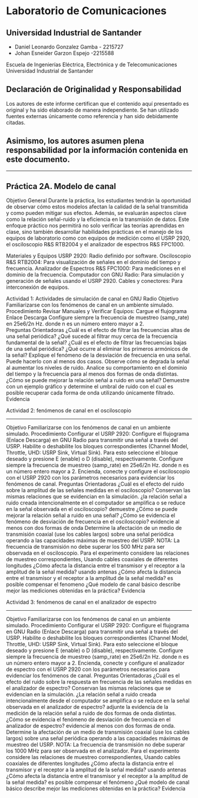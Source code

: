 # Laboratorio de Comunicaciones

## Universidad Industrial de Santander

- Daniel Leonardo Gonzalez Gamba - 2215727
- Johan Esneider Garzon Espejo -2215588

Escuela de Ingenierías Eléctrica, Electrónica y de Telecomunicaciones  
Universidad Industrial de Santander

## Declaración de Originalidad y Responsabilidad
Los autores de este informe certifican que el contenido aquí presentado es original y ha sido elaborado de manera independiente. Se han utilizado fuentes externas únicamente como referencia y han sido debidamente citadas.

Asimismo, los autores asumen plena responsabilidad por la información contenida en este documento. 
---


---

## Práctica 2A. Modelo de canal
Objetivo General
Durante la práctica, los estudiantes tendrán la oportunidad de observar cómo estos modelos afectan la calidad de la señal transmitida y como pueden mitigar sus efectos. Además, se evaluarán aspectos clave como la relación señal-ruido y la eficiencia en la transmisión de datos.
Este enfoque práctico nos permitirá no solo verificar las teorías aprendidas en clase, sino también desarrollar habilidades prácticas en el manejo de los equipos de laboratorio como con equipos de medición como el USRP 2920, el osciloscopio R&S RTB2004 y el analizador de espectros R&S FPC1000.

Materiales y Equipos
USRP  2920:  Radio definido por software.
Osciloscopio 	R&S RTB2004:  Para visualización de señales en el dominio del tiempo y  frecuencia.
Analizador 	de Espectros R&S FPC1000: Para mediciones en el dominio de la frecuencia.
Computador 	con GNU Radio: Para simulación y generación de señales usando el USRP 2920.
Cables y conectores: Para interconexión de equipos.


Actividad 1: Actividades de simulación de canal en GNU Radio
Objetivo
Familiarizarse con los fenómenos de canal en un ambiente simulado.
Procedimiento
Revisar Manuales y Verificar Equipos:
Cargue el flujograma Enlace Descarga
Configure siempre la frecuencia de muestreo (samp_rate) en 25e6/2n  Hz. donde n es un número entero mayor a 2. 	
Preguntas Orientadoras
¿Cuál es el efecto de filtrar las frecuencias altas de una señal periódica?
¿Qué sucede al filtrar muy cerca de la frecuencia fundamental de la señal?
¿Cuál es el efecto de filtrar las frecuencias bajas de una señal periódica?
¿Qué ocurre al eliminar los primeros armónicos de la señal?
Explique el fenómeno de la desviación de frecuencia en una señal. Puede hacerlo con al menos dos casos.
Observe cómo se degrada la señal al aumentar los niveles de ruido. Analice su comportamiento en el dominio del tiempo y la frecuencia para al menos dos formas de onda distintas.
¿Cómo se puede mejorar la relación señal a ruido en una señal? Demuestre con un ejemplo gráfico y determine el umbral de ruido con el cual es posible recuperar cada forma de onda utilizando únicamente filtrado.	
Evidencia
	
Actividad 2: fenómenos de canal en el osciloscopio
_________________________________________________________
Objetivo
Familiarizarse con los fenómenos de canal en un ambiente simulado.
Procedimiento
Configurar el USRP 2920:
Configure el flujograma (Enlace Descarga) en GNU Radio para transmitir una señal a través del USRP. Habilite o deshabilite los bloques correspondientes (Channel Model, Throttle, UHD: USRP Sink, Virtual Sink). Para esto seleccione el bloque deseado y presione E (enable) o D (disable), respectivamente.
Configure siempre la frecuencia de muestreo (samp_rate) en 25e6/2n  Hz. donde n es un número entero mayor a 2. 
Encienda, conecte y configure el osciloscopio con el USRP 2920 con los parámetros necesarios para evidenciar los fenómenos de canal.
Preguntas Orientadoras
¿Cuál es el efecto del ruido sobre la amplitud de las señales medidas en el osciloscopio? Conservan las mismas relaciones que se evidencian en la simulación. 
¿la relación señal a ruido creada intencionalmente en el computador se amplifica o se reduce en la señal observada en el osciloscopio?
demuestre ¿Cómo se puede mejorar la relación señal a ruido en una señal?
¿Cómo se evidencia el fenómeno de desviación de frecuencia en el osciloscopio? evidencie al menos con dos formas de onda
Determine la afectación de un medio de transmisión coaxial (use los cables largos) sobre una señal periódica operando a las capacidades máximas de muestreo del USRP. 
NOTA: La frecuencia de transmisión no debe superar los 500 MHz para ser observada en el osciloscopio. Para el experimento considere las relaciones de muestreo correspondientes,
Usando cables coaxiales de diferentes longitudes ¿Cómo afecta la distancia entre el transmisor y el receptor a la amplitud de la señal medida? 
usando antenas ¿Cómo afecta la distancia entre el transmisor y el receptor a la amplitud de la señal medida? es posible compensar el fenomeno
¿Qué modelo de canal básico describe mejor las mediciones obtenidas en la práctica?
Evidencia





Actividad 3: fenómenos de canal en el analizador de espectro
_________________________________________________________
Objetivo
Familiarizarse con los fenómenos de canal en un ambiente simulado.
Procedimiento
Configurar el USRP 2920:
Configure el flujograma en GNU Radio (Enlace Descarga) para transmitir una señal a través del USRP. Habilite o deshabilite los bloques correspondientes (Channel Model, Throttle, UHD: USRP Sink, Virtual Sink). Para esto seleccione el bloque deseado y presione E (enable) o D (disable), respectivamente.
Configure siempre la frecuencia de muestreo (samp_rate) en 25e6/2n  Hz. donde n es un número entero mayor a 2. 
Encienda, conecte y configure el analizador de espectro con el USRP 2920 con los parámetros necesarios para evidenciar los fenómenos de canal.
Preguntas Orientadoras
¿Cuál es el efecto del ruido sobre la respuesta en frecuencia de las señales medidas en el analizador de espectro? Conservan las mismas relaciones que se evidencian en la simulación. 
¿La relación señal a ruido creada intencionalmente desde el computador se amplifica o se reduce en la señal observada en el analizador de espectro?
adjunte la evidencia de la medición de la relación señal a ruido de dos formas de onda distintas. 
¿Cómo se evidencia el fenómeno de desviación de frecuencia en el analizador de espectro? evidencie al menos con dos formas de onda. 
Determine la afectación de un medio de transmisión coaxial (use los cables largos) sobre una señal periódica operando a las capacidades máximas de muestreo del USRP. 
NOTA: La frecuencia de transmisión no debe superar los 1000 MHz para ser observada en el analizador. Para el experimento considere las relaciones de muestreo correspondientes,
Usando cables coaxiales de diferentes longitudes ¿Cómo afecta la distancia entre el transmisor y el receptor a la amplitud de la señal medida? 
usando antenas ¿Cómo afecta la distancia entre el transmisor y el receptor a la amplitud de la señal medida? es posible compensar el fenómeno
¿Qué modelo de canal básico describe mejor las mediciones obtenidas en la práctica?
Evidencia
